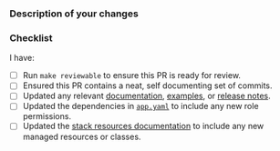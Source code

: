 <!--
Thank you for helping to improve Crossplane!

We strongly recommend you look through our contributor guide at https://git.io/fj2m9
if this is your first time opening a Crossplane pull request. You can find us in
https://slack.crossplane.io/messages/dev if you need any help contributing.
-->

### Description of your changes
<!--
Briefly describe what this pull request does. Be sure to direct your reviewers'
attention to anything that needs special consideration.

We love pull requests that resolve an open Crossplane issue. If yours does, you
can uncomment the below line to indicate which issue your PR fixes, for example
"Fixes #500":

Fixes #
-->

### Checklist
<!--
Please run through the below readiness checklist. The first two items are
relevant to every Crossplane pull request.
-->
I have:
- [ ] Run `make reviewable` to ensure this PR is ready for review.
- [ ] Ensured this PR contains a neat, self documenting set of commits.
- [ ] Updated any relevant [documentation], [examples], or [release notes].
- [ ] Updated the dependencies in [`app.yaml`] to include any new role permissions.
- [ ] Updated the [stack resources documentation] to include any new managed resources or classes.

[documentation]: https://github.com/crossplane/crossplane/tree/master/docs
[examples]: https://github.com/crossplane/crossplane/tree/master/cluster/examples
[release notes]: https://github.com/crossplane/crossplane/tree/master/PendingReleaseNotes.md
[`app.yaml`]: https://github.com/crossplane/provider-gcp/blob/master/config/stack/manifests/app.yaml
[stack resources documentation]: https://github.com/crossplane/provider-gcp/blob/master/config/stack/manifests/resources
